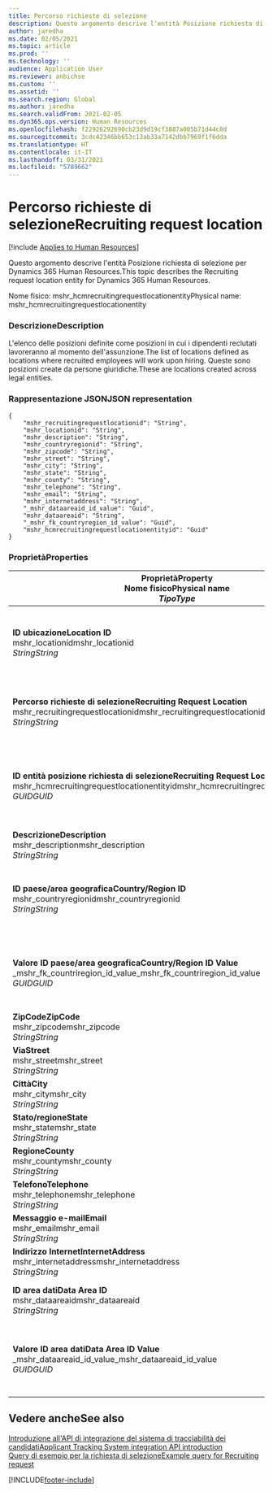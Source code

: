 ```yaml
---
title: Percorso richieste di selezione
description: Questo argomento descrive l'entità Posizione richiesta di selezione per Dynamics 365 Human Resources.
author: jaredha
ms.date: 02/05/2021
ms.topic: article
ms.prod: ''
ms.technology: ''
audience: Application User
ms.reviewer: anbichse
ms.custom: ''
ms.assetid: ''
ms.search.region: Global
ms.author: jaredha
ms.search.validFrom: 2021-02-05
ms.dyn365.ops.version: Human Resources
ms.openlocfilehash: f22926292690cb23d9d19cf3887a005b71d44c8d
ms.sourcegitcommit: 3cdc42346bb653c13ab33a7142dbb7969f1f6dda
ms.translationtype: HT
ms.contentlocale: it-IT
ms.lasthandoff: 03/31/2021
ms.locfileid: "5789662"
---
```

# <a name="recruiting-request-location"></a><span data-ttu-id="14822-103">Percorso richieste di selezione</span><span class="sxs-lookup"><span data-stu-id="14822-103">Recruiting request location</span></span>

[!include [Applies to Human Resources](../includes/applies-to-hr.md)]

<span data-ttu-id="14822-104">Questo argomento descrive l'entità Posizione richiesta di selezione per Dynamics 365 Human Resources.</span><span class="sxs-lookup"><span data-stu-id="14822-104">This topic describes the Recruiting request location entity for Dynamics 365 Human Resources.</span></span>

<span data-ttu-id="14822-105">Nome fisico: mshr_hcmrecruitingrequestlocationentity</span><span class="sxs-lookup"><span data-stu-id="14822-105">Physical name: mshr_hcmrecruitingrequestlocationentity</span></span>

### <a name="description"></a><span data-ttu-id="14822-106">Descrizione</span><span class="sxs-lookup"><span data-stu-id="14822-106">Description</span></span>

<span data-ttu-id="14822-107">L'elenco delle posizioni definite come posizioni in cui i dipendenti reclutati lavoreranno al momento dell'assunzione.</span><span class="sxs-lookup"><span data-stu-id="14822-107">The list of locations defined as locations where recruited employees will work upon hiring.</span></span> <span data-ttu-id="14822-108">Queste sono posizioni create da persone giuridiche.</span><span class="sxs-lookup"><span data-stu-id="14822-108">These are locations created across legal entities.</span></span>

### <a name="json-representation"></a><span data-ttu-id="14822-109">Rappresentazione JSON</span><span class="sxs-lookup"><span data-stu-id="14822-109">JSON representation</span></span>

```
{
    "mshr_recruitingrequestlocationid": "String",
    "mshr_locationid": "String",
    "mshr_description": "String",
    "mshr_countryregionid": "String",
    "mshr_zipcode": "String",
    "mshr_street": "String",
    "mshr_city": "String",
    "mshr_state": "String",
    "mshr_county": "String",
    "mshr_telephone": "String",
    "mshr_email": "String",
    "mshr_internetaddress": "String",
    "_mshr_dataareaid_id_value": "Guid",
    "mshr_dataareaid": "String",
    "_mshr_fk_countryregion_id_value": "Guid",
    "mshr_hcmrecruitingrequestlocationentityid": "Guid"
}
```

### <a name="properties"></a><span data-ttu-id="14822-110">Proprietà</span><span class="sxs-lookup"><span data-stu-id="14822-110">Properties</span></span>

| <span data-ttu-id="14822-111">Proprietà</span><span class="sxs-lookup"><span data-stu-id="14822-111">Property</span></span><br><span data-ttu-id="14822-112">**Nome fisico**</span><span class="sxs-lookup"><span data-stu-id="14822-112">**Physical name**</span></span><br><span data-ttu-id="14822-113">**_Tipo_**</span><span class="sxs-lookup"><span data-stu-id="14822-113">**_Type_**</span></span> | <span data-ttu-id="14822-114">Utilizza</span><span class="sxs-lookup"><span data-stu-id="14822-114">Use</span></span> | <span data-ttu-id="14822-115">Descrizione</span><span class="sxs-lookup"><span data-stu-id="14822-115">Description</span></span> |
| --- | --- | --- |
| <span data-ttu-id="14822-116">**ID ubicazione**</span><span class="sxs-lookup"><span data-stu-id="14822-116">**Location ID**</span></span><br><span data-ttu-id="14822-117">mshr_locationid</span><span class="sxs-lookup"><span data-stu-id="14822-117">mshr_locationid</span></span><br><span data-ttu-id="14822-118">*String*</span><span class="sxs-lookup"><span data-stu-id="14822-118">*String*</span></span> | <span data-ttu-id="14822-119">Scrivi una volta</span><span class="sxs-lookup"><span data-stu-id="14822-119">Write-once</span></span><br><span data-ttu-id="14822-120">Richiesto</span><span class="sxs-lookup"><span data-stu-id="14822-120">Required</span></span> | <span data-ttu-id="14822-121">L'identificatore generato dal sistema, leggibile dall'utente per la posizione di selezione.</span><span class="sxs-lookup"><span data-stu-id="14822-121">The system-generated, user-readable identifier for the recruiting location.</span></span> |
| <span data-ttu-id="14822-122">**Percorso richieste di selezione**</span><span class="sxs-lookup"><span data-stu-id="14822-122">**Recruiting Request Location**</span></span><br><span data-ttu-id="14822-123">mshr_recruitingrequestlocationid</span><span class="sxs-lookup"><span data-stu-id="14822-123">mshr_recruitingrequestlocationid</span></span><br><span data-ttu-id="14822-124">*String*</span><span class="sxs-lookup"><span data-stu-id="14822-124">*String*</span></span> | <span data-ttu-id="14822-125">Scrivi una volta</span><span class="sxs-lookup"><span data-stu-id="14822-125">Write-once</span></span><br><span data-ttu-id="14822-126">Richiesto</span><span class="sxs-lookup"><span data-stu-id="14822-126">Required</span></span> | <span data-ttu-id="14822-127">Identificatore univoco definito dall'utente per la posizione di selezione.</span><span class="sxs-lookup"><span data-stu-id="14822-127">User-defined unique identifier for the recruiting location.</span></span> |
| <span data-ttu-id="14822-128">**ID entità posizione richiesta di selezione**</span><span class="sxs-lookup"><span data-stu-id="14822-128">**Recruiting Request Location Entity ID**</span></span><br><span data-ttu-id="14822-129">mshr_hcmrecruitingrequestlocationentityid</span><span class="sxs-lookup"><span data-stu-id="14822-129">mshr_hcmrecruitingrequestlocationentityid</span></span><br><span data-ttu-id="14822-130">*GUID*</span><span class="sxs-lookup"><span data-stu-id="14822-130">*GUID*</span></span> | <span data-ttu-id="14822-131">Sola lettura</span><span class="sxs-lookup"><span data-stu-id="14822-131">Read-only</span></span><br><span data-ttu-id="14822-132">Richiesto</span><span class="sxs-lookup"><span data-stu-id="14822-132">Required</span></span> | <span data-ttu-id="14822-133">Identificatore univoco generato dal sistema per il record della posizione della richiesta di selezione.</span><span class="sxs-lookup"><span data-stu-id="14822-133">System-generated unique identifier for the recruiting request location record.</span></span> |
| <span data-ttu-id="14822-134">**Descrizione**</span><span class="sxs-lookup"><span data-stu-id="14822-134">**Description**</span></span><br><span data-ttu-id="14822-135">mshr_description</span><span class="sxs-lookup"><span data-stu-id="14822-135">mshr_description</span></span><br><span data-ttu-id="14822-136">*String*</span><span class="sxs-lookup"><span data-stu-id="14822-136">*String*</span></span> | <span data-ttu-id="14822-137">Lettura/scrittura</span><span class="sxs-lookup"><span data-stu-id="14822-137">Read/write</span></span><br><span data-ttu-id="14822-138">Richiesto</span><span class="sxs-lookup"><span data-stu-id="14822-138">Required</span></span> | <span data-ttu-id="14822-139">Descrizione dell'ubicazione.</span><span class="sxs-lookup"><span data-stu-id="14822-139">Description of the location.</span></span> |
| <span data-ttu-id="14822-140">**ID paese/area geografica**</span><span class="sxs-lookup"><span data-stu-id="14822-140">**Country/Region ID**</span></span><br><span data-ttu-id="14822-141">mshr_countryregionid</span><span class="sxs-lookup"><span data-stu-id="14822-141">mshr_countryregionid</span></span><br><span data-ttu-id="14822-142">*String*</span><span class="sxs-lookup"><span data-stu-id="14822-142">*String*</span></span> | <span data-ttu-id="14822-143">Sola lettura</span><span class="sxs-lookup"><span data-stu-id="14822-143">Read-only</span></span><br><span data-ttu-id="14822-144">Facoltativo</span><span class="sxs-lookup"><span data-stu-id="14822-144">Optional</span></span> | <span data-ttu-id="14822-145">Specifica il paese o l'area geografica in cui il candidato ha la cittadinanza.</span><span class="sxs-lookup"><span data-stu-id="14822-145">Specifies the country or region where the candidate has citizenship.</span></span> |
| <span data-ttu-id="14822-146">**Valore ID paese/area geografica**</span><span class="sxs-lookup"><span data-stu-id="14822-146">**Country/Region ID Value**</span></span><br><span data-ttu-id="14822-147">_mshr_fk_countriregion_id_value</span><span class="sxs-lookup"><span data-stu-id="14822-147">_mshr_fk_countriregion_id_value</span></span><br><span data-ttu-id="14822-148">*GUID*</span><span class="sxs-lookup"><span data-stu-id="14822-148">*GUID*</span></span> | <span data-ttu-id="14822-149">Sola lettura</span><span class="sxs-lookup"><span data-stu-id="14822-149">Read-only</span></span><br><span data-ttu-id="14822-150">Facoltativo</span><span class="sxs-lookup"><span data-stu-id="14822-150">Optional</span></span><br><span data-ttu-id="14822-151">Chiave esterna: mshr_logisticaddresscountryregionentityid di mshr_logisticsaddresscountryregionentity</span><span class="sxs-lookup"><span data-stu-id="14822-151">Foreign key: mshr_logisticaddresscountryregionentityid of mshr_logisticsaddresscountryregionentity</span></span> | <span data-ttu-id="14822-152">Identificatore univoco generato dal sistema del paese/area geografica dell'indirizzo.</span><span class="sxs-lookup"><span data-stu-id="14822-152">System-generated unique identifier of the country/region of the address.</span></span> |
| <span data-ttu-id="14822-153">**ZipCode**</span><span class="sxs-lookup"><span data-stu-id="14822-153">**ZipCode**</span></span><br><span data-ttu-id="14822-154">mshr_zipcode</span><span class="sxs-lookup"><span data-stu-id="14822-154">mshr_zipcode</span></span><br><span data-ttu-id="14822-155">*String*</span><span class="sxs-lookup"><span data-stu-id="14822-155">*String*</span></span> | <span data-ttu-id="14822-156">Sola lettura</span><span class="sxs-lookup"><span data-stu-id="14822-156">Read-only</span></span><br><span data-ttu-id="14822-157">Facoltativo</span><span class="sxs-lookup"><span data-stu-id="14822-157">Optional</span></span> | <span data-ttu-id="14822-158">CAP/Codice postale.</span><span class="sxs-lookup"><span data-stu-id="14822-158">Zip/postal code.</span></span> |
| <span data-ttu-id="14822-159">**Via**</span><span class="sxs-lookup"><span data-stu-id="14822-159">**Street**</span></span><br><span data-ttu-id="14822-160">mshr_street</span><span class="sxs-lookup"><span data-stu-id="14822-160">mshr_street</span></span><br><span data-ttu-id="14822-161">*String*</span><span class="sxs-lookup"><span data-stu-id="14822-161">*String*</span></span> | <span data-ttu-id="14822-162">Sola lettura</span><span class="sxs-lookup"><span data-stu-id="14822-162">Read-only</span></span><br><span data-ttu-id="14822-163">Facoltativo</span><span class="sxs-lookup"><span data-stu-id="14822-163">Optional</span></span> | <span data-ttu-id="14822-164">Indirizzo via.</span><span class="sxs-lookup"><span data-stu-id="14822-164">Street address.</span></span> |
| <span data-ttu-id="14822-165">**Città**</span><span class="sxs-lookup"><span data-stu-id="14822-165">**City**</span></span><br><span data-ttu-id="14822-166">mshr_city</span><span class="sxs-lookup"><span data-stu-id="14822-166">mshr_city</span></span><br><span data-ttu-id="14822-167">*String*</span><span class="sxs-lookup"><span data-stu-id="14822-167">*String*</span></span> | <span data-ttu-id="14822-168">Sola lettura</span><span class="sxs-lookup"><span data-stu-id="14822-168">Read-only</span></span><br><span data-ttu-id="14822-169">Facoltativo</span><span class="sxs-lookup"><span data-stu-id="14822-169">Optional</span></span> | <span data-ttu-id="14822-170">Città.</span><span class="sxs-lookup"><span data-stu-id="14822-170">City.</span></span> |
| <span data-ttu-id="14822-171">**Stato/regione**</span><span class="sxs-lookup"><span data-stu-id="14822-171">**State**</span></span><br><span data-ttu-id="14822-172">mshr_state</span><span class="sxs-lookup"><span data-stu-id="14822-172">mshr_state</span></span><br><span data-ttu-id="14822-173">*String*</span><span class="sxs-lookup"><span data-stu-id="14822-173">*String*</span></span> | <span data-ttu-id="14822-174">Sola lettura</span><span class="sxs-lookup"><span data-stu-id="14822-174">Read-only</span></span><br><span data-ttu-id="14822-175">Facoltativo</span><span class="sxs-lookup"><span data-stu-id="14822-175">Optional</span></span> | <span data-ttu-id="14822-176">Stato o provincia.</span><span class="sxs-lookup"><span data-stu-id="14822-176">State or province.</span></span> |
| <span data-ttu-id="14822-177">**Regione**</span><span class="sxs-lookup"><span data-stu-id="14822-177">**County**</span></span><br><span data-ttu-id="14822-178">mshr_county</span><span class="sxs-lookup"><span data-stu-id="14822-178">mshr_county</span></span><br><span data-ttu-id="14822-179">*String*</span><span class="sxs-lookup"><span data-stu-id="14822-179">*String*</span></span> | <span data-ttu-id="14822-180">Sola lettura</span><span class="sxs-lookup"><span data-stu-id="14822-180">Read-only</span></span><br><span data-ttu-id="14822-181">Facoltativo</span><span class="sxs-lookup"><span data-stu-id="14822-181">Optional</span></span> | <span data-ttu-id="14822-182">Regione.</span><span class="sxs-lookup"><span data-stu-id="14822-182">County.</span></span> |
| <span data-ttu-id="14822-183">**Telefono**</span><span class="sxs-lookup"><span data-stu-id="14822-183">**Telephone**</span></span><br><span data-ttu-id="14822-184">mshr_telephone</span><span class="sxs-lookup"><span data-stu-id="14822-184">mshr_telephone</span></span><br><span data-ttu-id="14822-185">*String*</span><span class="sxs-lookup"><span data-stu-id="14822-185">*String*</span></span> | <span data-ttu-id="14822-186">Lettura/scrittura</span><span class="sxs-lookup"><span data-stu-id="14822-186">Read/write</span></span><br><span data-ttu-id="14822-187">Facoltativo</span><span class="sxs-lookup"><span data-stu-id="14822-187">Optional</span></span> | <span data-ttu-id="14822-188">Numero di telefono per la posizione.</span><span class="sxs-lookup"><span data-stu-id="14822-188">Telephone number for the location.</span></span> |
| <span data-ttu-id="14822-189">**Messaggio e-mail**</span><span class="sxs-lookup"><span data-stu-id="14822-189">**Email**</span></span><br><span data-ttu-id="14822-190">mshr_email</span><span class="sxs-lookup"><span data-stu-id="14822-190">mshr_email</span></span><br><span data-ttu-id="14822-191">*String*</span><span class="sxs-lookup"><span data-stu-id="14822-191">*String*</span></span> | <span data-ttu-id="14822-192">Lettura/scrittura</span><span class="sxs-lookup"><span data-stu-id="14822-192">Read/write</span></span><br><span data-ttu-id="14822-193">Facoltativo</span><span class="sxs-lookup"><span data-stu-id="14822-193">Optional</span></span> | <span data-ttu-id="14822-194">Indirizzo e-mail.</span><span class="sxs-lookup"><span data-stu-id="14822-194">Email address.</span></span> |
| <span data-ttu-id="14822-195">**Indirizzo Internet**</span><span class="sxs-lookup"><span data-stu-id="14822-195">**InternetAddress**</span></span><br><span data-ttu-id="14822-196">mshr_internetaddress</span><span class="sxs-lookup"><span data-stu-id="14822-196">mshr_internetaddress</span></span><br><span data-ttu-id="14822-197">*String*</span><span class="sxs-lookup"><span data-stu-id="14822-197">*String*</span></span> | <span data-ttu-id="14822-198">Lettura/scrittura</span><span class="sxs-lookup"><span data-stu-id="14822-198">Read/write</span></span><br><span data-ttu-id="14822-199">Facoltativo</span><span class="sxs-lookup"><span data-stu-id="14822-199">Optional</span></span> | <span data-ttu-id="14822-200">URL per il sito Web della posizione.</span><span class="sxs-lookup"><span data-stu-id="14822-200">URL for the location website.</span></span> |
| <span data-ttu-id="14822-201">**ID area dati**</span><span class="sxs-lookup"><span data-stu-id="14822-201">**Data Area ID**</span></span><br><span data-ttu-id="14822-202">mshr_dataareaid</span><span class="sxs-lookup"><span data-stu-id="14822-202">mshr_dataareaid</span></span><br><span data-ttu-id="14822-203">*String*</span><span class="sxs-lookup"><span data-stu-id="14822-203">*String*</span></span> | <span data-ttu-id="14822-204">Lettura/scrittura</span><span class="sxs-lookup"><span data-stu-id="14822-204">Read/write</span></span><br><span data-ttu-id="14822-205">Facoltativo</span><span class="sxs-lookup"><span data-stu-id="14822-205">Optional</span></span> | <span data-ttu-id="14822-206">Specifica la persona giuridica (società).</span><span class="sxs-lookup"><span data-stu-id="14822-206">Specifies the legal entity (company).</span></span> |
| <span data-ttu-id="14822-207">**Valore ID area dati**</span><span class="sxs-lookup"><span data-stu-id="14822-207">**Data Area ID Value**</span></span><br><span data-ttu-id="14822-208">_mshr_dataareaid_id_value</span><span class="sxs-lookup"><span data-stu-id="14822-208">_mshr_dataareaid_id_value</span></span><br><span data-ttu-id="14822-209">*GUID*</span><span class="sxs-lookup"><span data-stu-id="14822-209">*GUID*</span></span> | <span data-ttu-id="14822-210">Sola lettura</span><span class="sxs-lookup"><span data-stu-id="14822-210">Read-only</span></span><br><span data-ttu-id="14822-211">Facoltativo</span><span class="sxs-lookup"><span data-stu-id="14822-211">Optional</span></span><br><span data-ttu-id="14822-212">Chiave esterna: cdm_companyid dell'entità cdm_company</span><span class="sxs-lookup"><span data-stu-id="14822-212">Foreign key: cdm_companyid of cdm_company entity</span></span> | <span data-ttu-id="14822-213">Valore GUID generato dal sistema che identifica la persona giuridica (società).</span><span class="sxs-lookup"><span data-stu-id="14822-213">System-generated GUID value identifying the legal entity (company).</span></span> |

## <a name="see-also"></a><span data-ttu-id="14822-214">Vedere anche</span><span class="sxs-lookup"><span data-stu-id="14822-214">See also</span></span>

[<span data-ttu-id="14822-215">Introduzione all'API di integrazione del sistema di tracciabilità dei candidati</span><span class="sxs-lookup"><span data-stu-id="14822-215">Applicant Tracking System integration API introduction</span></span>](hr-admin-integration-ats-api-introduction.md)<br>
[<span data-ttu-id="14822-216">Query di esempio per la richiesta di selezione</span><span class="sxs-lookup"><span data-stu-id="14822-216">Example query for Recruiting request</span></span>](hr-admin-integration-ats-api-recruiting-request-example-query.md)



[!INCLUDE[footer-include](../includes/footer-banner.md)]